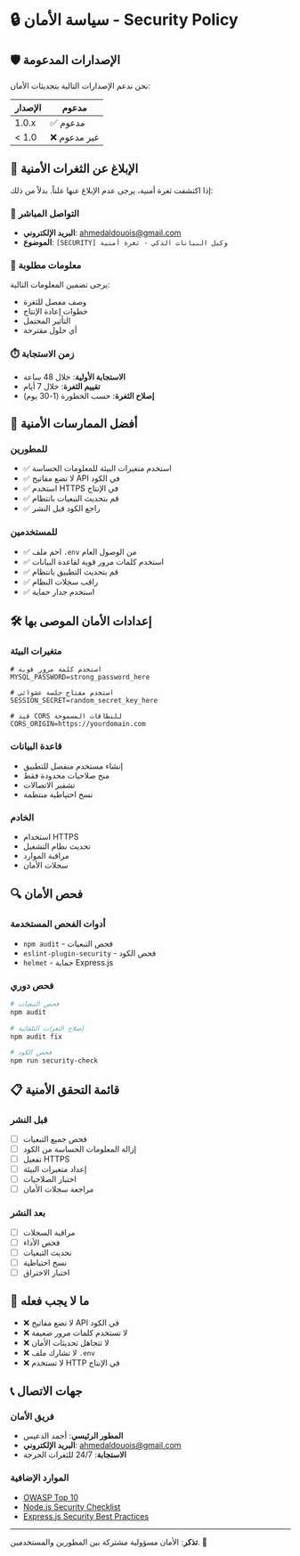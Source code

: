 # 🔒 سياسة الأمان - Security Policy

## 🛡️ الإصدارات المدعومة

نحن ندعم الإصدارات التالية بتحديثات الأمان:

| الإصدار | مدعوم          |
| ------- | ------------- |
| 1.0.x   | ✅ مدعوم      |
| < 1.0   | ❌ غير مدعوم  |

## 🚨 الإبلاغ عن الثغرات الأمنية

إذا اكتشفت ثغرة أمنية، يرجى عدم الإبلاغ عنها علناً. بدلاً من ذلك:

### 📧 التواصل المباشر
- **البريد الإلكتروني**: ahmedaldouois@gmail.com
- **الموضوع**: `[SECURITY] وكيل البيانات الذكي - ثغرة أمنية`

### 📝 معلومات مطلوبة
يرجى تضمين المعلومات التالية:
- وصف مفصل للثغرة
- خطوات إعادة الإنتاج
- التأثير المحتمل
- أي حلول مقترحة

### ⏱️ زمن الاستجابة
- **الاستجابة الأولية**: خلال 48 ساعة
- **تقييم الثغرة**: خلال 7 أيام
- **إصلاح الثغرة**: حسب الخطورة (1-30 يوم)

## 🔐 أفضل الممارسات الأمنية

### للمطورين
- ✅ استخدم متغيرات البيئة للمعلومات الحساسة
- ✅ لا تضع مفاتيح API في الكود
- ✅ استخدم HTTPS في الإنتاج
- ✅ قم بتحديث التبعيات بانتظام
- ✅ راجع الكود قبل النشر

### للمستخدمين
- ✅ احم ملف `.env` من الوصول العام
- ✅ استخدم كلمات مرور قوية لقاعدة البيانات
- ✅ قم بتحديث التطبيق بانتظام
- ✅ راقب سجلات النظام
- ✅ استخدم جدار حماية

## 🛠️ إعدادات الأمان الموصى بها

### متغيرات البيئة
```env
# استخدم كلمة مرور قوية
MYSQL_PASSWORD=strong_password_here

# استخدم مفتاح جلسة عشوائي
SESSION_SECRET=random_secret_key_here

# قيد CORS للنطاقات المسموحة
CORS_ORIGIN=https://yourdomain.com
```

### قاعدة البيانات
- إنشاء مستخدم منفصل للتطبيق
- منح صلاحيات محدودة فقط
- تشفير الاتصالات
- نسخ احتياطية منتظمة

### الخادم
- استخدام HTTPS
- تحديث نظام التشغيل
- مراقبة الموارد
- سجلات الأمان

## 🔍 فحص الأمان

### أدوات الفحص المستخدمة
- `npm audit` - فحص التبعيات
- `eslint-plugin-security` - فحص الكود
- `helmet` - حماية Express.js

### فحص دوري
```bash
# فحص التبعيات
npm audit

# إصلاح الثغرات التلقائية
npm audit fix

# فحص الكود
npm run security-check
```

## 📋 قائمة التحقق الأمنية

### قبل النشر
- [ ] فحص جميع التبعيات
- [ ] إزالة المعلومات الحساسة من الكود
- [ ] تفعيل HTTPS
- [ ] إعداد متغيرات البيئة
- [ ] اختبار الصلاحيات
- [ ] مراجعة سجلات الأمان

### بعد النشر
- [ ] مراقبة السجلات
- [ ] فحص الأداء
- [ ] تحديث التبعيات
- [ ] نسخ احتياطية
- [ ] اختبار الاختراق

## 🚫 ما لا يجب فعله

- ❌ لا تضع مفاتيح API في الكود
- ❌ لا تستخدم كلمات مرور ضعيفة
- ❌ لا تتجاهل تحديثات الأمان
- ❌ لا تشارك ملف `.env`
- ❌ لا تستخدم HTTP في الإنتاج

## 📞 جهات الاتصال

### فريق الأمان
- **المطور الرئيسي**: أحمد الدعيس
- **البريد الإلكتروني**: ahmedaldouois@gmail.com
- **الاستجابة**: 24/7 للثغرات الحرجة

### الموارد الإضافية
- [OWASP Top 10](https://owasp.org/www-project-top-ten/)
- [Node.js Security Checklist](https://blog.risingstack.com/node-js-security-checklist/)
- [Express.js Security Best Practices](https://expressjs.com/en/advanced/best-practice-security.html)

---

**تذكر**: الأمان مسؤولية مشتركة بين المطورين والمستخدمين. 🤝
